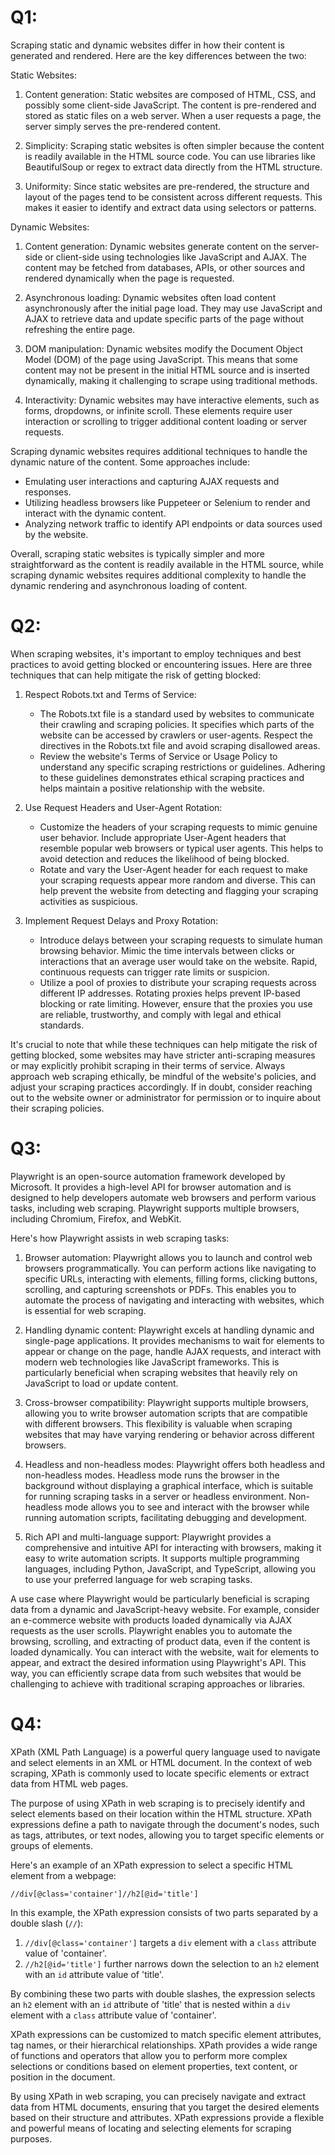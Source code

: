 # Q1:
Scraping static and dynamic websites differ in how their content is generated and rendered. Here are the key differences between the two:

Static Websites:
1. Content generation: Static websites are composed of HTML, CSS, and possibly some client-side JavaScript. The content is pre-rendered and stored as static files on a web server. When a user requests a page, the server simply serves the pre-rendered content.

2. Simplicity: Scraping static websites is often simpler because the content is readily available in the HTML source code. You can use libraries like BeautifulSoup or regex to extract data directly from the HTML structure.

3. Uniformity: Since static websites are pre-rendered, the structure and layout of the pages tend to be consistent across different requests. This makes it easier to identify and extract data using selectors or patterns.

Dynamic Websites:
1. Content generation: Dynamic websites generate content on the server-side or client-side using technologies like JavaScript and AJAX. The content may be fetched from databases, APIs, or other sources and rendered dynamically when the page is requested.

2. Asynchronous loading: Dynamic websites often load content asynchronously after the initial page load. They may use JavaScript and AJAX to retrieve data and update specific parts of the page without refreshing the entire page.

3. DOM manipulation: Dynamic websites modify the Document Object Model (DOM) of the page using JavaScript. This means that some content may not be present in the initial HTML source and is inserted dynamically, making it challenging to scrape using traditional methods.

4. Interactivity: Dynamic websites may have interactive elements, such as forms, dropdowns, or infinite scroll. These elements require user interaction or scrolling to trigger additional content loading or server requests.

Scraping dynamic websites requires additional techniques to handle the dynamic nature of the content. Some approaches include:
- Emulating user interactions and capturing AJAX requests and responses.
- Utilizing headless browsers like Puppeteer or Selenium to render and interact with the dynamic content.
- Analyzing network traffic to identify API endpoints or data sources used by the website.

Overall, scraping static websites is typically simpler and more straightforward as the content is readily available in the HTML source, while scraping dynamic websites requires additional complexity to handle the dynamic rendering and asynchronous loading of content.


# Q2:
When scraping websites, it's important to employ techniques and best practices to avoid getting blocked or encountering issues. Here are three techniques that can help mitigate the risk of getting blocked:

1. Respect Robots.txt and Terms of Service:
   - The Robots.txt file is a standard used by websites to communicate their crawling and scraping policies. It specifies which parts of the website can be accessed by crawlers or user-agents. Respect the directives in the Robots.txt file and avoid scraping disallowed areas.
   - Review the website's Terms of Service or Usage Policy to understand any specific scraping restrictions or guidelines. Adhering to these guidelines demonstrates ethical scraping practices and helps maintain a positive relationship with the website.

2. Use Request Headers and User-Agent Rotation:
   - Customize the headers of your scraping requests to mimic genuine user behavior. Include appropriate User-Agent headers that resemble popular web browsers or typical user agents. This helps to avoid detection and reduces the likelihood of being blocked.
   - Rotate and vary the User-Agent header for each request to make your scraping requests appear more random and diverse. This can help prevent the website from detecting and flagging your scraping activities as suspicious.

3. Implement Request Delays and Proxy Rotation:
   - Introduce delays between your scraping requests to simulate human browsing behavior. Mimic the time intervals between clicks or interactions that an average user would take on the website. Rapid, continuous requests can trigger rate limits or suspicion.
   - Utilize a pool of proxies to distribute your scraping requests across different IP addresses. Rotating proxies helps prevent IP-based blocking or rate limiting. However, ensure that the proxies you use are reliable, trustworthy, and comply with legal and ethical standards.

It's crucial to note that while these techniques can help mitigate the risk of getting blocked, some websites may have stricter anti-scraping measures or may explicitly prohibit scraping in their terms of service. Always approach web scraping ethically, be mindful of the website's policies, and adjust your scraping practices accordingly. If in doubt, consider reaching out to the website owner or administrator for permission or to inquire about their scraping policies.


# Q3:
Playwright is an open-source automation framework developed by Microsoft. It provides a high-level API for browser automation and is designed to help developers automate web browsers and perform various tasks, including web scraping. Playwright supports multiple browsers, including Chromium, Firefox, and WebKit.

Here's how Playwright assists in web scraping tasks:

1. Browser automation: Playwright allows you to launch and control web browsers programmatically. You can perform actions like navigating to specific URLs, interacting with elements, filling forms, clicking buttons, scrolling, and capturing screenshots or PDFs. This enables you to automate the process of navigating and interacting with websites, which is essential for web scraping.

2. Handling dynamic content: Playwright excels at handling dynamic and single-page applications. It provides mechanisms to wait for elements to appear or change on the page, handle AJAX requests, and interact with modern web technologies like JavaScript frameworks. This is particularly beneficial when scraping websites that heavily rely on JavaScript to load or update content.

3. Cross-browser compatibility: Playwright supports multiple browsers, allowing you to write browser automation scripts that are compatible with different browsers. This flexibility is valuable when scraping websites that may have varying rendering or behavior across different browsers.

4. Headless and non-headless modes: Playwright offers both headless and non-headless modes. Headless mode runs the browser in the background without displaying a graphical interface, which is suitable for running scraping tasks in a server or headless environment. Non-headless mode allows you to see and interact with the browser while running automation scripts, facilitating debugging and development.

5. Rich API and multi-language support: Playwright provides a comprehensive and intuitive API for interacting with browsers, making it easy to write automation scripts. It supports multiple programming languages, including Python, JavaScript, and TypeScript, allowing you to use your preferred language for web scraping tasks.

A use case where Playwright would be particularly beneficial is scraping data from a dynamic and JavaScript-heavy website. For example, consider an e-commerce website with products loaded dynamically via AJAX requests as the user scrolls. Playwright enables you to automate the browsing, scrolling, and extracting of product data, even if the content is loaded dynamically. You can interact with the website, wait for elements to appear, and extract the desired information using Playwright's API. This way, you can efficiently scrape data from such websites that would be challenging to achieve with traditional scraping approaches or libraries.

# Q4:
XPath (XML Path Language) is a powerful query language used to navigate and select elements in an XML or HTML document. In the context of web scraping, XPath is commonly used to locate specific elements or extract data from HTML web pages.

The purpose of using XPath in web scraping is to precisely identify and select elements based on their location within the HTML structure. XPath expressions define a path to navigate through the document's nodes, such as tags, attributes, or text nodes, allowing you to target specific elements or groups of elements.

Here's an example of an XPath expression to select a specific HTML element from a webpage:

```xpath
//div[@class='container']//h2[@id='title']
```

In this example, the XPath expression consists of two parts separated by a double slash (`//`):

1. `//div[@class='container']` targets a `div` element with a `class` attribute value of 'container'.
2. `//h2[@id='title']` further narrows down the selection to an `h2` element with an `id` attribute value of 'title'.

By combining these two parts with double slashes, the expression selects an `h2` element with an `id` attribute of 'title' that is nested within a `div` element with a `class` attribute value of 'container'.

XPath expressions can be customized to match specific element attributes, tag names, or their hierarchical relationships. XPath provides a wide range of functions and operators that allow you to perform more complex selections or conditions based on element properties, text content, or position in the document.

By using XPath in web scraping, you can precisely navigate and extract data from HTML documents, ensuring that you target the desired elements based on their structure and attributes. XPath expressions provide a flexible and powerful means of locating and selecting elements for scraping purposes.
